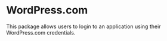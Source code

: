 WordPress.com
=============

This package allows users to login to an application using their WordPress.com credentials.
